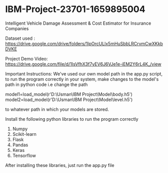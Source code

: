 # IBM-Project-23701-1659895004
Intelligent Vehicle Damage Assessment &amp; Cost Estimator for Insurance Companies

Dataset used : https://drive.google.com/drive/folders/1lpOrcULlx5mHuSbbLRCrvmCwXKkbDVKE

Project Demo Video: https://drive.google.com/file/d/1IsVfhX3f7yEV6J6VJe1e-iEM2Y6rL4K_/view

Important Instructions: We've used our own model path in the app.py script, to run the program correctly in your system, make changes to the model's path in python code 
 i.e change the path 
 
 model1=load_model(r'D:\Usman\IBM Project\Model\body.h5')
 model2=load_model(r'D:\Usman\IBM Project\Model\level.h5') 
 
 to whatever path in which your models are stored.
 
Install the following python libraries to run the program correctly
1. Numpy
2. Scikit-learn
3. Flask
4. Pandas
5. Keras
6. Tensorflow

After installing these libraries, just run the app.py file
